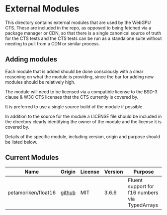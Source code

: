 # External Modules

This directory contains external modules that are used by the WebGPU
CTS. These are included in the repo, as opposed to being fetched via a
package manager or CDN, so that there is a single canonical source of
truth for the CTS tests and the CTS tests can be run as a standalone
suite without needing to pull from a CDN or similar process.

## Adding modules

Each module that is added should be done consciously with a clear
reasoning on what the module is providing, since the bar for adding
new modules should be relatively high.

The module will need to be licensed via a compatible license to the
BSD-3 clause & W3C CTS licenses that the CTS currently is covered by.

It is preferred to use a single source build of the module if possible.

In addition to the source for the module a LICENSE file should be
included in the directory clearly identifying the owner of the module
and the license it is covered by.

Details of the specific module, including version, origin and purpose
should be listed below.

## Current Modules
| **Name**             | **Origin**                                       | **License** | **Version** | **Purpose**                                    |
|----------------------|--------------------------------------------------|-------------|-------------|------------------------------------------------|
| petamoriken/float16  | [github](https://github.com/petamoriken/float16) | MIT         | 3.6.6       | Fluent support for f16 numbers via TypedArrays |
